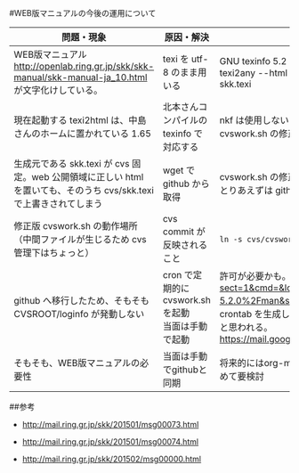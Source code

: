 #WEB版マニュアルの今後の運用について

| 問題・現象 | 原因・解決 | 手法 |
|------------|------------|------|
| WEB版マニュアル http://openlab.ring.gr.jp/skk/skk-manual/skk-manual-ja_10.html が文字化けしている。 | texi を utf-8 のまま用いる | GNU texinfo 5.2 を使うことで対応 <br> texi2any --html --set-customization-variable FRAMES=1 skk.texi |
| 現在起動する texi2html は、中島さんのホームに置かれている 1.65 | 北本さんコンパイルの texinfo で対応する | nkf は使用しない <br> cvswork.sh の修正は未 |
| 生成元である skk.texi が cvs 固定。web 公開領域に正しい html を置いても、そのうち cvs/skk.texi で上書きされてしまう | wget で github から取得 | cvswork.sh の修正(未) <br> とりあえずは github と非同期に手動で更新 |
| 修正版 cvswork.sh の動作場所（中間ファイルが生じるため cvs 管理下はちょっと） | cvs commit が反映されること | `ln -s cvs/cvswork.sh /home/北本/cvswork.sh` |
| github へ移行したため、そもそも CVSROOT/loginfo が発動しない | cron で定期的に cvswork.sh を起動<br> 当面は手動で起動 | 許可が必要かも。 http://www.jp.freebsd.org/cgi/mroff.cgi?sect=1&cmd=&lc=1&subdir=man&dir=jpman-5.2.0%2Fman&subdir=man&man=crontab より、ユーザ用のcrontab を生成した後に cron を実行することで定期運用が可能と思われる。 https://mail.google.com/mail/u/0/#inbox/14b1cf427072b2fd |
| そもそも、WEB版マニュアルの必要性 | 当面は手動でgithubと同期 | 将来的にはorg-modeへの移行やWEB版マニュアルの廃止も含めて要検討 |

##参考
* http://mail.ring.gr.jp/skk/201501/msg00073.html

* http://mail.ring.gr.jp/skk/201501/msg00074.html

* http://mail.ring.gr.jp/skk/201502/msg00000.html
